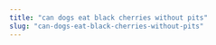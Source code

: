 ```yaml
---
title: "can dogs eat black cherries without pits"
slug: "can-dogs-eat-black-cherries-without-pits"
---
```


